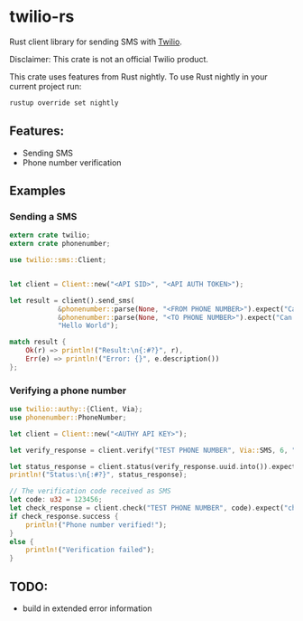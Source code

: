 # twilio-rs

Rust client library for sending SMS with [Twilio](https://www.twilio.com).

Disclaimer: This crate is not an official Twilio product.

This crate uses features from Rust nightly. To use Rust nightly in your current project run:

```sh
rustup override set nightly
```

## Features:

 * Sending SMS
 * Phone number verification

## Examples

### Sending a SMS

```rust
extern crate twilio;
extern crate phonenumber;

use twilio::sms::Client;


let client = Client::new("<API SID>", "<API AUTH TOKEN>");

let result = client().send_sms(
            &phonenumber::parse(None, "<FROM PHONE NUMBER>").expect("Can't parse phone number: from"),
            &phonenumber::parse(None, "<TO PHONE NUMBER>").expect("Can't parse phone number: to"),
            "Hello World");

match result {
	Ok(r) => println!("Result:\n{:#?}", r),
	Err(e) => println!("Error: {}", e.description())
};
```

### Verifying a phone number

```rust
use twilio::authy::{Client, Via};
use phonenumber::PhoneNumber;

let client = Client::new("<AUTHY API KEY>");

let verify_response = client.verify("TEST PHONE NUMBER", Via::SMS, 6, "en").expect("verify failed");

let status_response = client.status(verify_response.uuid.into()).expect("status failed");
println!("Status:\n{:#?}", status_response);

// The verification code received as SMS
let code: u32 = 123456;
let check_response = client.check("TEST PHONE NUMBER", code).expect("check failed");
if check_response.success {
	println!("Phone number verified!");
}
else {
	println!("Verification failed");
}
```

## TODO:

 * build in extended error information

